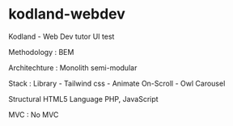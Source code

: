 # kodland-webdev
Kodland - Web Dev tutor UI test

Methodology   : BEM

Architechture : Monolith semi-modular

Stack         :
Library   - Tailwind css
          - Animate On-Scroll
          - Owl Carousel
						  
Structural  HTML5
Language    PHP, JavaScript
				
MVC           : No MVC
